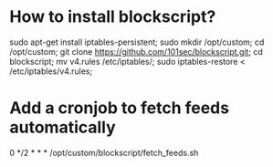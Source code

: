 # How to install blockscript?

sudo apt-get install iptables-persistent; 
sudo mkdir /opt/custom; 
cd /opt/custom; 
git clone https://github.com/101sec/blockscript.git; 
cd blockscript; 
mv v4.rules /etc/iptables/;
sudo iptables-restore < /etc/iptables/v4.rules;

# Add a cronjob to fetch feeds automatically
0 */2 * * * /opt/custom/blockscript/fetch_feeds.sh
